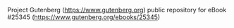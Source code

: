 Project Gutenberg (https://www.gutenberg.org) public repository for eBook #25345 (https://www.gutenberg.org/ebooks/25345)
